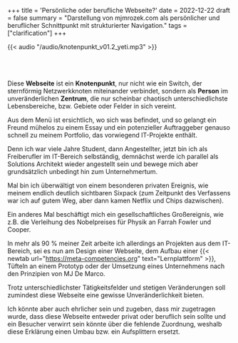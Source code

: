 +++
title = 'Persönliche oder berufliche Webseite?'
date = 2022-12-22
draft = false
summary = "Darstellung von mjmrozek.com als persönlicher und beruflicher Schnittpunkt mit strukturierter Navigation."
tags = ["clarification"]
+++

{{< audio "/audio/knotenpunkt_v01.2_yeti.mp3" >}}  

</br></br>  
Diese **Webseite** ist ein **Knotenpunkt**, nur nicht wie ein Switch, der sternförmig Netzwerkknoten miteinander verbindet, sondern als **Person** im unveränderlichen **Zentrum**, die nur scheinbar chaotisch unterschiedlichste Lebensbereiche, bzw. Gebiete oder Felder in sich vereint.

Aus dem Menü ist ersichtlich, wo sich was befindet, und so gelangt ein Freund mühelos zu einem Essay und ein potenzieller Auftraggeber genauso schnell zu meinem Portfolio, das vorwiegend IT-Projekte enthält.

Denn ich war viele Jahre Student, dann Angestellter, jetzt bin ich als Freiberufler im IT-Bereich selbständig, demnächst werde ich parallel als Solutions Architekt wieder angestellt sein und bewege mich aber grundsätzlich unbedingt hin zum Unternehmertum.

Mal bin ich überwältigt von einem besonderen privaten Ereignis, wie meinem endlich deutlich sichtbaren Sixpack (zum Zeitpunkt des Verfassens war ich auf gutem Weg, aber dann kamen Netflix und Chips dazwischen).

Ein anderes Mal beschäftigt mich ein gesellschaftliches Großereignis, wie z.B. die Verleihung des Nobelpreises für Physik an Farrah Fowler und Cooper.

In mehr als 90 % meiner Zeit arbeite ich allerdings an Projekten aus dem IT-Bereich, sei es nun am Design einer Webseite, dem Aufbau einer {{< newtab url="https://meta-competencies.org" text="Lernplattform" >}}, Tüfteln an einem Prototyp oder der Umsetzung eines Unternehmens nach den Prinzipien von MJ De Marco.

Trotz unterschiedlichster Tätigkeitsfelder und stetigen Veränderungen soll zumindest diese Webseite eine gewisse Unveränderlichkeit bieten.

Ich könnte aber auch ehrlicher sein und zugeben, dass mir zugetragen wurde, dass diese Webseite entweder privat oder beruflich sein sollte und ein Besucher verwirrt sein könnte über die fehlende Zuordnung, weshalb diese Erklärung einen Umbau bzw. ein Aufsplittern ersetzt. 
